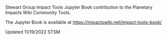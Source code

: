 Stewart Group Impact Tools Jupyter Book contribution to the Planetary Impacts Wiki Community Tools.

The Jupyter Book is available at https://impactswiki.net/impact-tools-book/

Updated 11/19/2022 STSM


